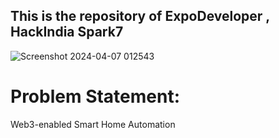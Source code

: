 ## This is the repository of ExpoDeveloper , HackIndia Spark7

![Screenshot 2024-04-07 012543](https://github.com/Wittyhacks4CR002/WH013_Expo_Development/assets/83654934/d67c59f3-3206-41c1-b7d4-90651af01ad2)

# Problem Statement:
Web3-enabled Smart Home Automation
